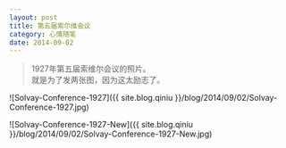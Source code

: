 ```yaml
---
layout: post
title: 第五届索尔维会议
category: 心情随笔
date: 2014-09-02
---
```


> 1927年第五届索维尔会议的照片。  
> 就是为了发两张图，因为这太励志了。

![Solvay-Conference-1927]({{ site.blog.qiniu }}/blog/2014/09/02/Solvay-Conference-1927.jpg)

<!-- more -->

![Solvay-Conference-1927-New]({{ site.blog.qiniu }}/blog/2014/09/02/Solvay-Conference-1927-New.jpg)
